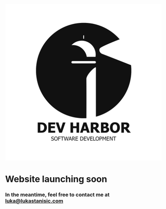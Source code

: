 ![DevHarbor Logo](DevHarborLogo.png)

# Website launching soon
### In the meantime, feel free to contact me at luka@lukastanisic.com
